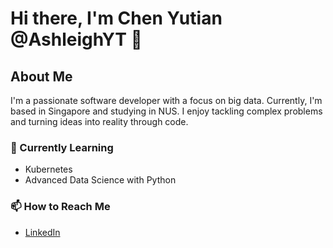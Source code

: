 # Hi there, I'm Chen Yutian @AshleighYT 👋

## About Me

I'm a passionate software developer with a focus on big data. Currently, I'm based in Singapore and studying in NUS. I enjoy tackling complex problems and turning ideas into reality through code.

### 🌱 Currently Learning
- Kubernetes
- Advanced Data Science with Python

### 📫 How to Reach Me
- [LinkedIn](www.linkedin.com/in/yutian-chen-ashley)
